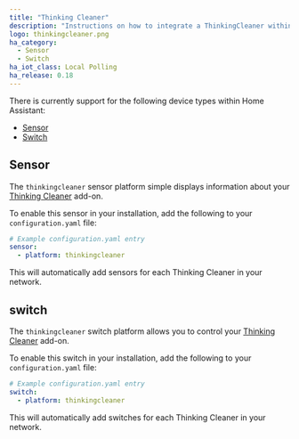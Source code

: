 ```yaml
---
title: "Thinking Cleaner"
description: "Instructions on how to integrate a ThinkingCleaner within Home Assistant."
logo: thinkingcleaner.png
ha_category:
  - Sensor
  - Switch
ha_iot_class: Local Polling
ha_release: 0.18
---
```


There is currently support for the following device types within Home Assistant:

- [Sensor](#sensor)
- [Switch](#switch)

## Sensor

The `thinkingcleaner` sensor platform simple displays information about your [Thinking Cleaner](https://www.thinkingcleaner.com/) add-on.

To enable this sensor in your installation, add the following to your `configuration.yaml` file:

```yaml
# Example configuration.yaml entry
sensor:
  - platform: thinkingcleaner
```

This will automatically add sensors for each Thinking Cleaner in your network.

## switch

The `thinkingcleaner` switch platform allows you to control your [Thinking Cleaner](https://www.thinkingcleaner.com/) add-on.

To enable this switch in your installation, add the following to your `configuration.yaml` file:

```yaml
# Example configuration.yaml entry
switch:
  - platform: thinkingcleaner
```

This will automatically add switches for each Thinking Cleaner in your network.
